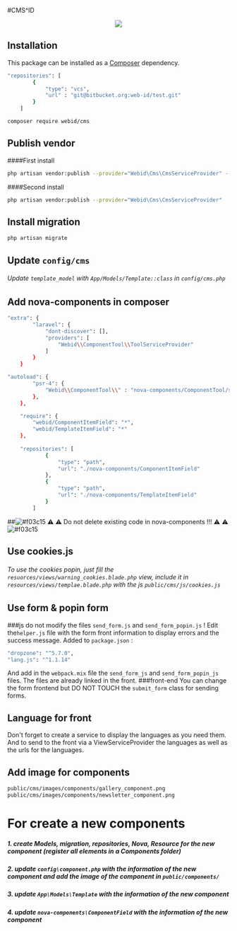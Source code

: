 #CMS^ID
<p align="center">
<a href="blob/master/LICENSE"><img src="https://img.shields.io/badge/license-MIT-blue.svg?style=flat-square"></a>
</p>


## Installation

This package can be installed as a [Composer](https://getcomposer.org/) dependency.

```bash
"repositories": [
        {
            "type": "vcs",
            "url" : "git@bitbucket.org:web-id/test.git"
        }
    ]
```

```bash
composer require webid/cms
```

## Publish vendor
####First install
```bash
php artisan vendor:publish --provider="Webid\Cms\CmsServiceProvider" --force
```
####Second install
```bash
php artisan vendor:publish --provider="Webid\Cms\CmsServiceProvider"
```
## Install migration

```bash
php artisan migrate
```
## Update `config/cms`
###### Update `template_model` with `App/Models/Template::class` in `config/cms.php`

## Add nova-components in composer 

```bash
"extra": {
        "laravel": {
            "dont-discover": [],
            "providers": [
                "Webid\\ComponentTool\\ToolServiceProvider"
            ]
        }
    }
```  
```bash
"autoload": {
        "psr-4": {
            "Webid\\ComponentTool\\" : "nova-components/ComponentTool/src/"
        },
    },
```  
```bash
    "require": {
        "webid/ComponentItemField": "*",
        "webid/TemplateItemField": "*"
    },
    
    "repositories": [
            {
                "type": "path",
                "url": "./nova-components/ComponentItemField"
            },
            {
                "type": "path",
                "url": "./nova-components/TemplateItemField"
            }
        ]
```
##![#f03c15](https://placehold.it/15/f03c15/000000?text=+) :warning: :warning: Do not delete existing code in nova-components !!!  :warning: :warning: ![#f03c15](https://placehold.it/15/f03c15/000000?text=+)

   
## Use cookies.js
###### To use the cookies popin, just fill the ``resuorces/views/warning_cookies.blade.php`` view, include it in ``resources/views/templae.blade.php`` with the js ``public/cms/js/cookies.js``

## Use form & popin form
###js
do not modify the files `send_form.js` and `send_form_popin.js` !
Edit the`helper.js` file with the form front information to display errors and the success message.
Added to `package.json` :
```bash
"dropzone": "^5.7.0",
"lang.js": "^1.1.14"
```
And add in the `webpack.mix` file the `send_form_js` and `send_form_popin_js` files. The files are already linked in the front.
###front-end
You can change the form frontend but DO NOT TOUCH the `submit_form` class for sending forms.

## Language for front
Don't forget to create a service to display the languages as you need them. And to send to the front via a ViewServiceProvider the languages as well as the urls for the languages.

## Add image for components

```bash
public/cms/images/components/gallery_component.png
public/cms/images/components/newsletter_component.png
```

# For create a new components
##### 1. create Models, migration, repositories, Nova, Resource for the new component (register all elements in a Components folder)
##### 2. update `config\component.php` with the information of the new component and add the image of the component in `public/components/`
##### 3. update `App\Models\Template` with the information of the new component
##### 4. update `nova-components\ComponentField` with the information of the new component
